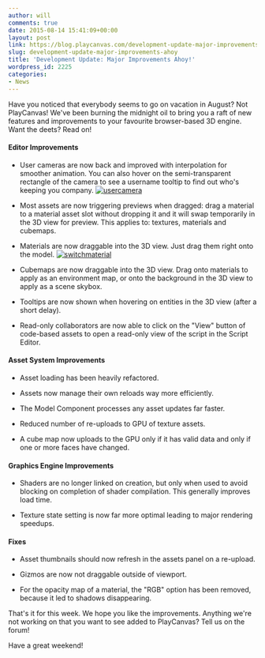 ```yaml
---
author: will
comments: true
date: 2015-08-14 15:41:09+00:00
layout: post
link: https://blog.playcanvas.com/development-update-major-improvements-ahoy/
slug: development-update-major-improvements-ahoy
title: 'Development Update: Major Improvements Ahoy!'
wordpress_id: 2225
categories:
- News
---
```


Have you noticed that everybody seems to go on vacation in August? Not PlayCanvas! We've been burning the midnight oil to bring you a raft of new features and improvements to your favourite browser-based 3D engine. Want the deets? Read on!


#### Editor Improvements





	
  * User cameras are now back and improved with interpolation for smoother animation. You can also hover on the semi-transparent rectangle of the camera to see a username tooltip to find out who's keeping you company.
[![usercamera](https://blog.playcanvas.com/wp-content/uploads/2015/08/usercamera.gif)](http://blog.playcanvas.com/wp-content/uploads/2015/08/usercamera.gif)

	
  * Most assets are now triggering previews when dragged: drag a material to a material asset slot without dropping it and it will swap temporarily in the 3D view for preview. This applies to: textures, materials and cubemaps.

	
  * Materials are now draggable into the 3D view. Just drag them right onto the model.
[![switchmaterial](https://blog.playcanvas.com/wp-content/uploads/2015/08/switchmaterial.gif)](http://blog.playcanvas.com/wp-content/uploads/2015/08/switchmaterial.gif)

	
  * Cubemaps are now draggable into the 3D view. Drag onto materials to apply as an environment map, or onto the background in the 3D view to apply as a scene skybox.

	
  * Tooltips are now shown when hovering on entities in the 3D view (after a short delay).

	
  * Read-only collaborators are now able to click on the "View" button of code-based assets to open a read-only view of the script in the Script Editor.




#### Asset System Improvements





	
  * Asset loading has been heavily refactored.

	
  * Assets now manage their own reloads way more efficiently.

	
  * The Model Component processes any asset updates far faster.

	
  * Reduced number of re-uploads to GPU of texture assets.

	
  * A cube map now uploads to the GPU only if it has valid data and only if one or more faces have changed.




#### Graphics Engine Improvements





	
  * Shaders are no longer linked on creation, but only when used to avoid blocking on completion of shader compilation. This generally improves load time.

	
  * Texture state setting is now far more optimal leading to major rendering speedups.




#### Fixes





	
  * Asset thumbnails should now refresh in the assets panel on a re-upload.

	
  * Gizmos are now not draggable outside of viewport.

	
  * For the opacity map of a material, the "RGB" option has been removed, because it led to shadows disappearing.


That's it for this week. We hope you like the improvements. Anything we're not working on that you want to see added to PlayCanvas? Tell us on the forum!

Have a great weekend!

